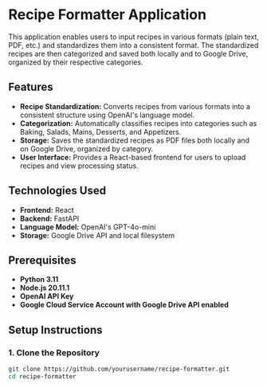 # Recipe Formatter Application

This application enables users to input recipes in various formats (plain text, PDF, etc.) and standardizes them into a consistent format. The standardized recipes are then categorized and saved both locally and to Google Drive, organized by their respective categories.

## Features

- **Recipe Standardization:** Converts recipes from various formats into a consistent structure using OpenAI's language model.
- **Categorization:** Automatically classifies recipes into categories such as Baking, Salads, Mains, Desserts, and Appetizers.
- **Storage:** Saves the standardized recipes as PDF files both locally and on Google Drive, organized by category.
- **User Interface:** Provides a React-based frontend for users to upload recipes and view processing status.

## Technologies Used

- **Frontend:** React
- **Backend:** FastAPI
- **Language Model:** OpenAI's GPT-4o-mini
- **Storage:** Google Drive API and local filesystem

## Prerequisites

- **Python 3.11**
- **Node.js 20.11.1**
- **OpenAI API Key**
- **Google Cloud Service Account with Google Drive API enabled**

## Setup Instructions

### 1. Clone the Repository

```bash
git clone https://github.com/yourusername/recipe-formatter.git
cd recipe-formatter
